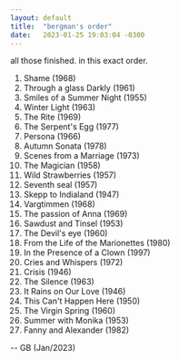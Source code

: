 ```yaml
---
layout: default
title:  "bergman's order"
date:   2023-01-25 19:03:04 -0300
---
```


all those finished. in this exact order.   


1. Shame (1968) 
2. Through a glass Darkly (1961) 
3. Smiles of a Summer Night (1955) 
4. Winter Light (1963) 
5. The Rite (1969) 
6. The Serpent's Egg (1977) 
7. Persona (1966) 
8. Autumn Sonata (1978) 
9. Scenes from a Marriage (1973) 
10. The Magician (1958) 
11. Wild Strawberries (1957) 
12. Seventh seal (1957) 
13. Skepp to Indialand (1947) 
14. Vargtimmen (1968)
15. The passion of Anna (1969)
16. Sawdust and Tinsel (1953)
17. The Devil's eye (1960) 
18. From the Life of the Marionettes (1980) 
19. In the Presence of a Clown (1997)
20. Cries and Whispers (1972)
21. Crisis (1946) 
22. The Silence (1963)
23. It Rains on Our Love (1946) 
24. This Can't Happen Here (1950)
25. The Virgin Spring (1960) 
26. Summer with Monika (1953) 
27. Fanny and Alexander (1982)

-- GB (Jan/2023) 
